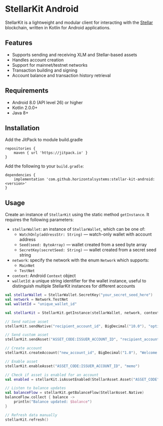 # StellarKit Android

StellarKit is a lightweight and modular client for interacting with the [Stellar](https://www.stellar.org) blockchain, written in Kotlin for Android applications.

## Features

- Supports sending and receiving XLM and Stellar-based assets
- Handles account creation
- Support for mainnet/testnet networks
- Transaction building and signing
- Account balance and transaction history retrieval

## Requirements

- Android 8.0 (API level 26) or higher
- Kotlin 2.0.0+
- Java 8+

## Installation

Add the JitPack to module build.gradle
```
repositories {
    maven { url 'https://jitpack.io' }
}
```

Add the following to your `build.gradle`:
```
dependencies {
    implementation 'com.github.horizontalsystems:stellar-kit-android:<version>'
}
```

## Usage

Create an instance of `StellarKit` using the static method `getInstance`. It requires the following parameters:

- `stellarWallet`: an instance of `StellarWallet`, which can be one of:
  - `WatchOnly(addressStr: String)` — watch-only wallet with account address
  - `Seed(seed: ByteArray)` — wallet created from a seed byte array
  - `SecretKey(secretSeed: String)` — wallet created from a secret seed string
- `network`: specify the network with the enum `Network` which supports:
  - `MainNet`
  - `TestNet`
- `context`: Android `Context` object
- `walletId`: a unique string identifier for the wallet instance, useful to distinguish multiple StellarKit instances for different accounts

```kotlin
val stellarWallet = StellarWallet.SecretKey("your_secret_seed_here")
val network = Network.TestNet
val walletId = "unique_wallet_id"

val stellarKit = StellarKit.getInstance(stellarWallet, network, context, walletId)

// Send native asset
stellarKit.sendNative("recipient_account_id", BigDecimal("10.0"), "optional memo")

// Send custom asset
stellarKit.sendAsset("ASSET_CODE:ISSUER_ACCOUNT_ID", "recipient_account_id", BigDecimal("5.0"), null)

// Create account
stellarKit.createAccount("new_account_id", BigDecimal("1.0"), "Welcome!")

// Enable asset
stellarKit.enableAsset("ASSET_CODE:ISSUER_ACCOUNT_ID", "memo")

// Check if asset is enabled for an account
val enabled = stellarKit.isAssetEnabled(StellarAsset.Asset("ASSET_CODE", "ISSUER_ACCOUNT_ID"))

// Listen to balance updates
val balanceFlow = stellarKit.getBalanceFlow(StellarAsset.Native)
balanceFlow.collect { balance ->
    println("Balance updated: $balance")
}

// Refresh data manually
stellarKit.refresh()
